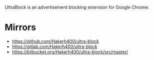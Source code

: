 UltraBlock is an advertisement blocking extension for Google Chrome.

# Mirrors

* https://github.com/Hakerh400/ultra-block
* https://gitlab.com/Hakerh400/ultra-block
* https://bitbucket.org/Hakerh400/ultra-block/src/master/